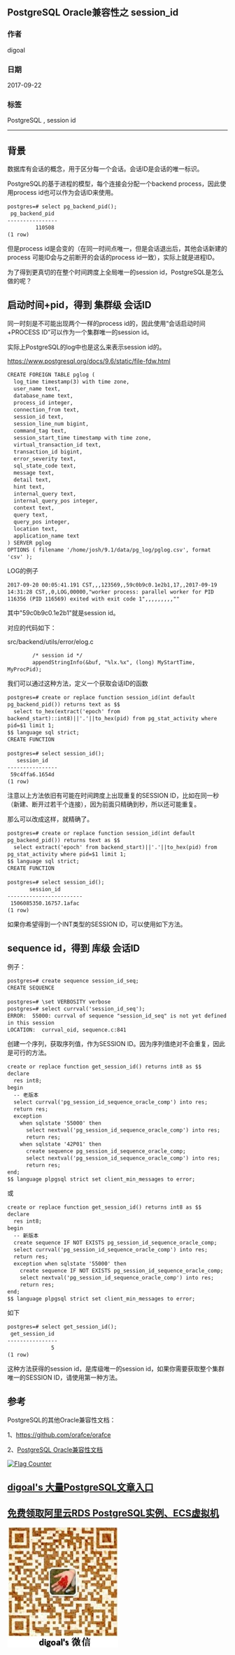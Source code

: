 ## PostgreSQL Oracle兼容性之 session_id  
                       
### 作者      
digoal      
      
### 日期       
2017-09-22     
        
### 标签      
PostgreSQL , session id    
                  
----                  
                   
## 背景       
数据库有会话的概念，用于区分每一个会话。会话ID是会话的唯一标识。  
  
PostgreSQL的基于进程的模型，每个连接会分配一个backend process，因此使用process id也可以作为会话ID来使用。  
  
```  
postgres=# select pg_backend_pid();  
 pg_backend_pid   
----------------  
         110508  
(1 row)  
```  
  
但是process id是会变的（在同一时间点唯一，但是会话退出后，其他会话新建的process 可能ID会与之前断开的会话的process id一致），实际上就是进程ID。  
  
为了得到更真切的在整个时间跨度上全局唯一的session id，PostgreSQL是怎么做的呢？  
  
## 启动时间+pid，得到 集群级 会话ID  
同一时刻是不可能出现两个一样的process id的，因此使用“会话启动时间+PROCESS ID”可以作为一个集群唯一的session id。  
  
实际上PostgreSQL的log中也是这么来表示session id的。  
  
https://www.postgresql.org/docs/9.6/static/file-fdw.html  
  
```  
CREATE FOREIGN TABLE pglog (  
  log_time timestamp(3) with time zone,  
  user_name text,  
  database_name text,  
  process_id integer,  
  connection_from text,  
  session_id text,  
  session_line_num bigint,  
  command_tag text,  
  session_start_time timestamp with time zone,  
  virtual_transaction_id text,  
  transaction_id bigint,  
  error_severity text,  
  sql_state_code text,  
  message text,  
  detail text,  
  hint text,  
  internal_query text,  
  internal_query_pos integer,  
  context text,  
  query text,  
  query_pos integer,  
  location text,  
  application_name text  
) SERVER pglog  
OPTIONS ( filename '/home/josh/9.1/data/pg_log/pglog.csv', format 'csv' );  
```  
  
LOG的例子  
  
```  
2017-09-20 00:05:41.191 CST,,,123569,,59c0b9c0.1e2b1,17,,2017-09-19 14:31:28 CST,,0,LOG,00000,"worker process: parallel worker for PID 116356 (PID 116569) exited with exit code 1",,,,,,,,,""  
```  
  
其中"59c0b9c0.1e2b1"就是session id。  
  
对应的代码如下：  
  
src/backend/utils/error/elog.c  
  
```  
        /* session id */  
        appendStringInfo(&buf, "%lx.%x", (long) MyStartTime, MyProcPid);  
```  
  
我们可以通过这种方法，定义一个获取会话ID的函数  
  
```  
postgres=# create or replace function session_id(int default pg_backend_pid()) returns text as $$   
  select to_hex(extract('epoch' from backend_start)::int8)||'.'||to_hex(pid) from pg_stat_activity where pid=$1 limit 1;  
$$ language sql strict;  
CREATE FUNCTION  
  
postgres=# select session_id();  
   session_id     
----------------  
 59c4ffa6.1654d  
(1 row)  
```  
  
注意以上方法依旧有可能在时间跨度上出现重复的SESSION ID，比如在同一秒（新建、断开过若干个连接），因为前面只精确到秒，所以还可能重复。  
  
那么可以改成这样，就精确了。  
  
```  
postgres=# create or replace function session_id(int default pg_backend_pid()) returns text as $$   
  select extract('epoch' from backend_start)||'.'||to_hex(pid) from pg_stat_activity where pid=$1 limit 1;  
$$ language sql strict;  
CREATE FUNCTION  
  
postgres=# select session_id();  
       session_id         
------------------------  
 1506085350.16757.1afac  
(1 row)  
```  
  
如果你希望得到一个INT类型的SESSION ID，可以使用如下方法。  
  
## sequence id，得到 库级 会话ID  
  
例子：  
  
```  
postgres=# create sequence session_id_seq;  
CREATE SEQUENCE  
  
postgres=# \set VERBOSITY verbose  
postgres=# select currval('session_id_seq');  
ERROR:  55000: currval of sequence "session_id_seq" is not yet defined in this session  
LOCATION:  currval_oid, sequence.c:841  
```  
  
创建一个序列，获取序列值，作为SESSION ID。因为序列值绝对不会重复，因此是可行的方法。  
  
```  
create or replace function get_session_id() returns int8 as $$  
declare  
  res int8;  
begin  
  -- 老版本  
  select currval('pg_session_id_sequence_oracle_comp') into res;  
  return res;  
  exception   
    when sqlstate '55000' then  
      select nextval('pg_session_id_sequence_oracle_comp') into res;  
      return res;  
    when sqlstate '42P01' then  
      create sequence pg_session_id_sequence_oracle_comp;  
      select nextval('pg_session_id_sequence_oracle_comp') into res;  
      return res;  
end;  
$$ language plpgsql strict set client_min_messages to error;  
```  
  
或  
  
```  
create or replace function get_session_id() returns int8 as $$  
declare  
  res int8;  
begin  
  -- 新版本  
  create sequence IF NOT EXISTS pg_session_id_sequence_oracle_comp;  
  select currval('pg_session_id_sequence_oracle_comp') into res;  
  return res;  
  exception when sqlstate '55000' then  
    create sequence IF NOT EXISTS pg_session_id_sequence_oracle_comp;  
    select nextval('pg_session_id_sequence_oracle_comp') into res;  
    return res;  
end;  
$$ language plpgsql strict set client_min_messages to error;  
```  
  
如下  
  
```  
postgres=# select get_session_id();  
 get_session_id   
----------------  
              5  
(1 row)  
```  
  
这种方法获得的session id，是库级唯一的session id，如果你需要获取整个集群唯一的SESSION ID，请使用第一种方法。  
  
## 参考  
PostgreSQL的其他Oracle兼容性文档：  
  
1、https://github.com/orafce/orafce  
  
2、[PostgreSQL Oracle兼容性文档](../class/21.md)  
   
  
<a rel="nofollow" href="http://info.flagcounter.com/h9V1"  ><img src="http://s03.flagcounter.com/count/h9V1/bg_FFFFFF/txt_000000/border_CCCCCC/columns_2/maxflags_12/viewers_0/labels_0/pageviews_0/flags_0/"  alt="Flag Counter"  border="0"  ></a>  
  
  
  
  
  
  
## [digoal's 大量PostgreSQL文章入口](https://github.com/digoal/blog/blob/master/README.md "22709685feb7cab07d30f30387f0a9ae")
  
  
## [免费领取阿里云RDS PostgreSQL实例、ECS虚拟机](https://free.aliyun.com/ "57258f76c37864c6e6d23383d05714ea")
  
  
![digoal's weixin](../pic/digoal_weixin.jpg "f7ad92eeba24523fd47a6e1a0e691b59")
  
